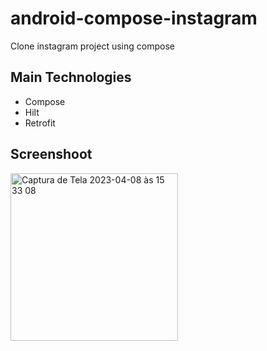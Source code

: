 # android-compose-instagram

Clone instagram project using compose

## Main Technologies

* Compose
* Hilt
* Retrofit

## Screenshoot

<img width="268" alt="Captura de Tela 2023-04-08 às 15 33 08" src="https://user-images.githubusercontent.com/94557935/230737403-63dd3f42-da78-41d8-8b95-ce4be304f626.png">
